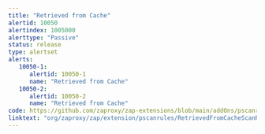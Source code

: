 ```yaml
---
title: "Retrieved from Cache"
alertid: 10050
alertindex: 1005000
alerttype: "Passive"
status: release
type: alertset
alerts:
   10050-1:
      alertid: 10050-1
      name: "Retrieved from Cache"
   10050-2:
      alertid: 10050-2
      name: "Retrieved from Cache"
code: https://github.com/zaproxy/zap-extensions/blob/main/addOns/pscanrules/src/main/java/org/zaproxy/zap/extension/pscanrules/RetrievedFromCacheScanRule.java
linktext: "org/zaproxy/zap/extension/pscanrules/RetrievedFromCacheScanRule.java"
---
```

